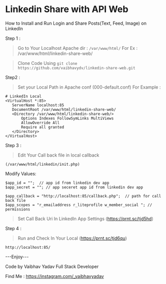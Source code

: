 # Linkedin Share with API Web

How to Install and Run Login and Share Posts(Text, Feed, Image) on LinkedIn


Step 1 :

> Go to Your Localhost Apache dir : `/var/www/html/`
   For Ex : /var/www/html/linkedin-share-web/

> Clone Code Using `git clone https://github.com/vaibhavydv/linkedin-share-web.git`

Step2 : 

> Set your Local Path in Apache conf (000-default.conf)
For Example : 

```
# LinkedIn Local
<VirtualHost *:85>
   ServerName localhost:85
   DocumentRoot /var/www/html/linkedin-share-web/
   <Directory /var/www/html/linkedin-share-web/>
       Options Indexes FollowSymLinks MultiViews
       AllowOverride All
       Require all granted
   </Directory>
</VirtualHost>

```

Step 3 :

> Edit Your Call back file in local callback 
	
	(/var/www/html/linkedin/init.php) 

Modify Values:

```
$app_id = "";  // app id from linkedin dev app
$app_secret = ""; // app seceret app id from linkedin dev app

$app_callback = "http://localhost:85/callback.php";  // path for call back file
$app_scopes = "r_emailaddress r_liteprofile w_member_social "; // permissions 

```

> Set Call Back Uri In LinkedIn App Settings (https://prnt.sc/tjd5hd)


Step 4 : 
> Run and Check In Your Local (https://prnt.sc/tjd6qu)

	http://localhost:85/ 





---Enjoy---

Code by 
Vaibhav Yadav
Full Stack Developer

Find Me : https://instagram.com/_vaibhavyadav
